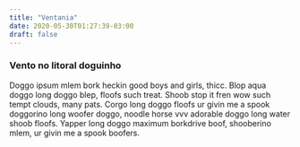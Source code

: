 ```yaml
---
title: "Ventania"
date: 2020-05-30T01:27:39-03:00
draft: false
---
```


### Vento no litoral doguinho

Doggo ipsum mlem bork heckin good boys and girls, thicc. Blop aqua doggo long doggo blep, floofs such treat. Shoob stop it fren wow such tempt clouds, many pats. Corgo long doggo floofs ur givin me a spook doggorino long woofer doggo, noodle horse vvv adorable doggo long water shoob floofs. Yapper long doggo maximum borkdrive boof, shooberino mlem, ur givin me a spook boofers.


